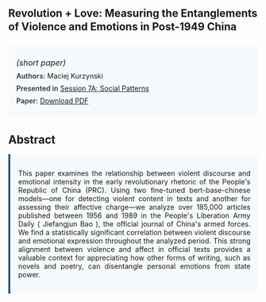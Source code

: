 
<style>    
    h2 {
        margin-top: 0;
        margin-bottom: 1.5rem;
        line-height: 1.3;
    }
    
    h3 {
        margin-top: 2rem;
        margin-bottom: 1rem;
        font-size: 1.4rem;
        font-weight:bold;
    }
    
    .metadata {
        background-color: #f7fafc;
        padding: 1rem;
        border-radius: 6px;
        margin-bottom: 2rem;
    }
    
    .metadata p {
        margin: 0.5rem 0;
    }
    
    .abstract {
        text-align: justify;
        padding: 1rem;
        background-color: #f7fafc;
        border-left: 4px solid #2c5282;
        border-radius: 0 6px 6px 0;
    }
    
    strong {
        color: #2d3748;
        font-weight: 600;
    }
</style>
<main role="main">
<h2>Revolution + Love: Measuring the Entanglements of Violence and Emotions in Post-1949 China</h2>

<section class="metadata">
<p style='font-size:1rem'><i>(short paper)</i></p>
<p><strong>Authors:</strong> Maciej Kurzynski</p>
<p><strong>Presented in</strong> <a href="/programme/#session7">Session 7A: Social Patterns</a></p>
<p><strong>Paper:</strong> <a href="https://ceur-ws.org/Vol-3558/paper94.pdf">Download PDF</a></p>
</section>

<section>
<h3>Abstract</h3>
<div class="abstract">
<p>This paper examines the relationship between violent discourse and emotional intensity in the early revolutionary rhetoric of the People's Republic of China (PRC). Using two fine-tuned  bert-base-chinese  models—one for detecting violent content in texts and another for assessing their affective charge—we analyze over 185,000 articles published between 1956 and 1989 in the  People's Liberation Army Daily ( Jiefangjun Bao ), the official journal of China's armed forces. We find a statistically significant correlation between violent discourse and emotional expression throughout the analyzed period. This strong alignment between violence and affect in official texts provides a valuable context for appreciating how other forms of writing, such as novels and poetry, can disentangle personal emotions from state power.</p>
</div>
</section>
</main>